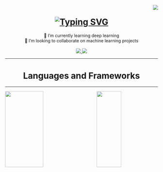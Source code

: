 <!--Visitors badge-->
<img align = "right" src = "https://visitor-badge.laobi.icu/badge?page_id=rumethsandinu.rumethsandinu">

<!--Typing SVG-->
<h1 align = "center">
  <a href="https://git.io/typing-svg"><img src="https://readme-typing-svg.demolab.com?font=Fira+Code&duration=4000&pause=1000&color=4078C0&vCenter=true&random=false&width=435&lines=Hi+there+%F0%9F%91%8B;I'm+Rumeth+Sandinu!" alt="Typing SVG" />
  </a>
</h1>

<div align="center">
  🌱 I’m currently learning deep learning
<br/>
  👯 I’m looking to collaborate on machine learning projects
</div>

<br/>

<div align = "center">
  <a href = "mailto:sandinu413@gmail.com" target = "_blank">
    <img src = "https://img.shields.io/badge/Gmail-D14836?style=for-the-badge&logo=gmail&logoColor=white">
  </a>

  <a href = "https://www.linkedin.com/in/rumeth-sandinu-652b30263" target = "_blank">
    <img src = "https://img.shields.io/badge/LinkedIn-0077B5?style=for-the-badge&logo=linkedin&logoColor=white" >
  </a>
</div>


<hr/>
  <h1 align = "center">
    Languages and Frameworks




    
  </h1>

  

<hr/>

<img align = "left" width = 50% height = 250px src = "https://github-readme-stats.vercel.app/api?username=RumethSandinu&show_icons=true&theme=transparent" />
<img align = "right" width = 40% height = 250px src = "https://github-readme-stats.vercel.app/api/top-langs/?username=RumethSandinu&layout=compact&theme=transparent" />

